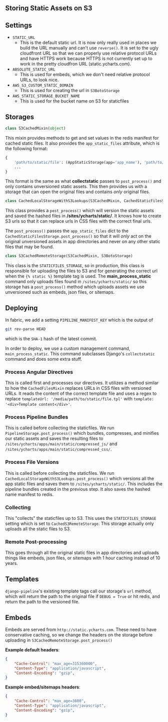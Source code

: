 ## Storing Static Assets on S3

## Settings
- `STATIC_URL`
    - This is the default static url. It is now only really used in places we build
      the URL manually and can't use `reverse()`. It is set to the ugly cloudfront URL
      so that we can properly use relative protocol URLs and have HTTPS work because
      HTTPS is not currently set up to work in the pretty cloudfron URL (static.ycharts.com).
- `ABSOLUTE_STATIC_URL`
    - This is used for embeds, which we don't need relative protocol URLs, to look nice.
- `AWS_S3_CUSTOM_STATIC_DOMAIN`
    - This is used for creating the url in `S3BotoStorage`
- `AWS_STATIC_STORAGE_BUCKET_NAME`
    - This is used for the bucket name on S3 for staticfiles

## Storages
```python
class S3CachedMixin(object)
```
This mixin provides methods to get and set values in the redis manifest for cached static files. It also
provides the `app_static_files` attribute, which is the following format:

```python
{
    'path/to/static/file': (AppStaticStorage(app='app_name'), 'path/to/static/file'),
    ...
}
```
This format is the same as what **collectstatic** passes to `post_process()` and only contains unversioned
static assets. This then provides us with a storage that can open the original files and contains *only* original
files.

```python
class CachedLocalStorageWithS3Lookups(S3CachedMixin, CachedStaticFilesStorage)
```
This class provides a `post_process()` which will version the static assets and saved the hashed files in
**/sites/ycharts/static/**. It knows how to create S3 urls so that it can replace urls in CSS files with
the correct final urls.

The `post_process()` passes the `app_static_files` dict to the `CachedStaticFilesStorage.post_process()`
so that it will *only* act on the original unversioned assets in app directories and never on any other
static files that may be found.

```python
class S3CachedRemoteStorage(S3CachedMixin, S3BotoStorage)
```
This class is the `STATICFILES_STORAGE`, so in production, this class is responsible for uploading the files
to S3 and for generating the correct url when the `{% static %}` template tag is used. The **main_process_static**
command only uploads files found in `/sites/ycharts/static/` so this storage has a `post_process()` method
which uploads assets we use unversioned such as embeds, json files, or sitemaps.

## Deploying
In fabric, we add a setting `PIPELINE_MANIFEST_KEY` which is the output of

```bash
git rev-parse HEAD
```

which is the `SHA-1` hash of the latest commit.

In order to deploy, we use a custom management command, `main_process_static`. This command
subclasses Django's `collectstatic` command and does some extra stuff.

### Process Angular Directives
This is called first and processes our directives. It utilizes a method similar to how the `CachedFilesMixin`
replaces URLs in CSS files with versioned URLs. It reads the content of the correct template file and uses a
regex to replace `templateUrl: '/media/path/to/static/file.tpl'` with `template: '<div>Template content</div>'`.

### Process Pipeline Bundles
This is called before collecting the staticfiles. We run `PipelineStorage.post_process()` which bundles,
compresses, and minifies our static assets and saves the resulting files to
`/sites/ycharts/apps/main/static/compressed_js/` and `/sites/ycharts/apps/main/static/compressed_css/`.

### Process File Versions
This is called before collecting the staticfiles. We run `CachedLocalStorageWithS3Lookups.post_process()`
which versions all the app static files and saves them to `/sites/ycharts/static/`. This includes the pipeline
bundles created in the previous step. It also saves the hashed name manifest to redis.

### Collecting
This "collects" the staticfiles up to S3. This uses the `STATICFILES_STORAGE` setting which is set to
`CachedS3RemoteStorage`. This storage actually only uploads all the static files to S3.

### Remote Post-processing
This goes through all the original static files in app directories and uploads things like embeds, json files,
or sitemaps with 1 hour caching instead of 10 years.

## Templates
`django-pipeline`'s existing template tags call our storage's `url` method, which will return the
path to the original file if `DEBUG = True` or hit redis, and return the path to the versioned file.

## Embeds
Embeds are served from `http://static.ycharts.com`. These need to have conservative caching, so we change
the headers on the storage before uploading in `S3CachedRemoteStorage.post_process()`

**Example default headers**:

```json
{
    "Cache-Control": "max_age=315360000",
    "Content-Type": "application/javascript",
    "Content-Encoding": "gzip",
}
```

**Example embed/sitemaps headers**:

```json
{
    "Cache-Control": "max_age=3600",
    "Content-Type": "application/javascript",
    "Content-Encoding": "gzip",
}
```
